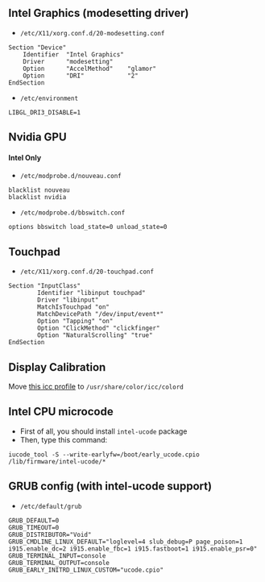 ## Intel Graphics (modesetting driver)
- `/etc/X11/xorg.conf.d/20-modesetting.conf`
```
Section "Device"
    Identifier  "Intel Graphics"
    Driver      "modesetting"
    Option      "AccelMethod"    "glamor"
    Option      "DRI"            "2"
EndSection
```
- `/etc/environment`
```
LIBGL_DRI3_DISABLE=1
```

## Nvidia GPU
#### Intel Only
- `/etc/modprobe.d/nouveau.conf`
```
blacklist nouveau
blacklist nvidia
```
- `/etc/modprobe.d/bbswitch.conf`
```
options bbswitch load_state=0 unload_state=0
```

## Touchpad
- `/etc/X11/xorg.conf.d/20-touchpad.conf`
```
Section "InputClass"
        Identifier "libinput touchpad"
        Driver "libinput"
        MatchIsTouchpad "on"
        MatchDevicePath "/dev/input/event*"
        Option "Tapping" "on"
        Option "ClickMethod" "clickfinger"
        Option "NaturalScrolling" "true"
EndSection
```


## Display Calibration
Move [this icc profile](https://www.notebookcheck.net/uploads/tx_nbc2/NV156FHM_N61.icm "this icc profile") to `/usr/share/color/icc/colord`


## Intel CPU microcode
- First of all, you should install `intel-ucode` package
- Then, type this command:
```
iucode_tool -S --write-earlyfw=/boot/early_ucode.cpio /lib/firmware/intel-ucode/*
```

## GRUB config (with intel-ucode support)
- `/etc/default/grub`
```
GRUB_DEFAULT=0
GRUB_TIMEOUT=0
GRUB_DISTRIBUTOR="Void"
GRUB_CMDLINE_LINUX_DEFAULT="loglevel=4 slub_debug=P page_poison=1 i915.enable_dc=2 i915.enable_fbc=1 i915.fastboot=1 i915.enable_psr=0"
GRUB_TERMINAL_INPUT=console
GRUB_TERMINAL_OUTPUT=console
GRUB_EARLY_INITRD_LINUX_CUSTOM="ucode.cpio"
```
